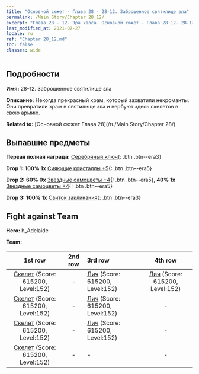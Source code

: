 ```yaml
---
title: "Основной сюжет - Глава 28 - 28-12. Заброшенное святилище зла"
permalink: /Main Story/Chapter 28_12/
excerpt: "Глава 28 - 12. Эра хаоса  Основной сюжет - Глава 28_12. 28-12. Заброшенное святилище зла"
last_modified_at: 2021-07-27
locale: ru
ref: "Chapter 28_12.md"
toc: false
classes: wide
---
```


## Подробности

 **Имя:** 28-12. Заброшенное святилище зла

 **Описание:** Некогда прекрасный храм, который захватили некроманты. Они превратили храм в святилище зла и вербуют здесь скелетов в свою армию.

 **Related to:** [Основной сюжет Глава 28](/ru/Main Story/Chapter 28/)

## Выпавшие предметы

 **Первая полная награда:** [Серебряный ключ](/ItemsRU/con_693/){: .btn .btn--era3}

 **Drop 1:** **100% 1x** [Сияющие кристаллы +5](/ItemsRU/mat_101/){: .btn .btn--era5}

 **Drop 2:** **60% 0x** [Звездные самоцветы +4](/ItemsRU/mat_93/){: .btn .btn--era5}, **40% 1x** [Звездные самоцветы +4](/ItemsRU/mat_93/){: .btn .btn--era5}

 **Drop 3:** **100% 1x** [Свиток заклинания](/ItemsRU/con_694/){: .btn .btn--era3}


## Fight against Team
 **Hero:** h_Adelaide

 **Team:**


  | 1st row | 2nd row | 3rd row | 4th row |
  |:----:|:----:|:----|:----:|
  | [Скелет](/ru/units/Skeleton/) (Score: 615200, Level:152)  | - | [Лич](/ru/units/Lich/) (Score: 615200, Level:152)  | [Лич](/ru/units/Lich/) (Score: 615200, Level:152)  |
  | [Скелет](/ru/units/Skeleton/) (Score: 615200, Level:152)  | - | [Лич](/ru/units/Lich/) (Score: 615200, Level:152)  | - |
  | [Скелет](/ru/units/Skeleton/) (Score: 615200, Level:152)  | - | [Лич](/ru/units/Lich/) (Score: 615200, Level:152)  | - |
  | [Скелет](/ru/units/Skeleton/) (Score: 615200, Level:152)  | - | - | - |


